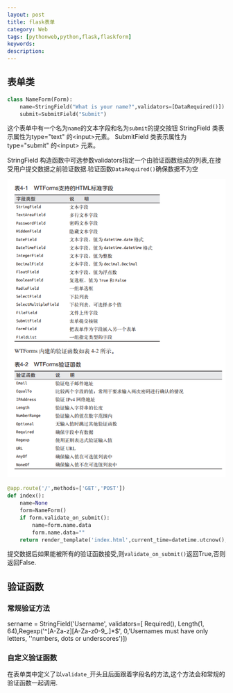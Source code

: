 ```yaml
---
layout: post
title: flask表单
category: Web
tags: [pythonweb,python,flask,flaskform]
keywords:
description:
---
```



## 表单类

```python
class NameForm(Form):
    name=StringField("What is your name?",validators=[DataRequired()])
    submit=SubmitField("Submit")
```
这个表单中有一个名为`name`的文本字段和名为`submit`的提交按钮
StringField
类表示属性为type="text" 的&lt;input&gt;元素。 SubmitField 类表示属性为type="submit" 的&lt;input&gt; 元素。

StringField 构造函数中可选参数validators指定一个由验证函数组成的列表,在接受用户提交数据之前验证数据.验证函数`DataRequired()`确保数据不为空

![](/assets/img/posts/flask_form.png)

```python
@app.route('/',methods=['GET','POST'])
def index():
    name=None
    form=NameForm()
    if form.validate_on_submit():
        name=form.name.data
        form.name.data=""
    return render_template('index.html',current_time=datetime.utcnow(),form=form,name=name)
```
提交数据后如果能被所有的验证函数接受,则`validate_on_submit()`返回True,否则返回False.


## 验证函数

### 常规验证方法

sername = StringField('Username', validators=[
Required(), Length(1, 64),Regexp('^[A-Za-z][A-Za-z0-9_.]\*\$', 0,'Usernames must have only letters, ''numbers, dots or underscores')])

### 自定义验证函数

在表单类中定义了以`validate_`开头且后面跟着字段名的方法,这个方法会和常规的验证函数一起调用.
